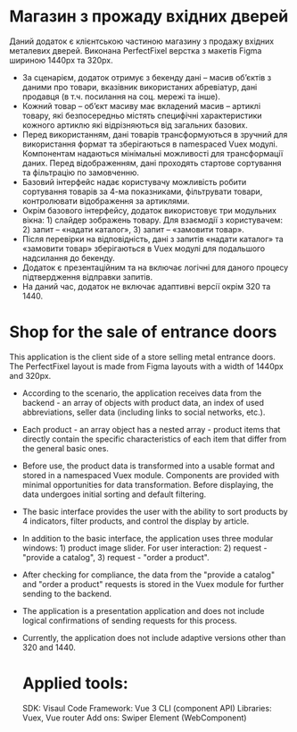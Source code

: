 # Магазин з прожаду вхідних дверей
Даний додаток є клієнтською частиною магазину з продажу вхідних металевих дверей. 
Виконана PerfectFixel верстка з макетів Figma шириною 1440px та 320px.
- За сценарієм, додаток отримує з бекенду дані – масив об’єктів з даними про товари, вказівник використаних абревіатур, дані продавця (в т.ч. посилання на соц. мережі та інше). 
- Кожний товар – об’єкт масиву має вкладений масив – артиклі товару, які безпосередньо містять специфічні характеристики кожного артиклю які відрізняються від загальних базових. 
- Перед використанням, дані товарів трансформуються в зручний для використання формат та зберігаються в namespaced Vuex модулі. Компонентам надаються мінімальні можливості для трансформації даних. Перед відображенням, дані проходять стартове сортування та фільтрацію по замовченню.
- Базовий інтерфейс надає користувачу можливість робити сортування товарів за 4-ма показниками, фільтрувати товари, контролювати відображення за артиклями.
- Окрім базового інтерфейсу, додаток використовує три модульних вікна: 1) слайдер зображень товару. Для взаємодії  з користувачем: 2) запит – «надати каталог», 3) запит – «замовити товар».
- Після перевірки на відповідність, дані з запитів «надати каталог» та «замовити товар» зберігаються в Vuex модулі для подальшого надсилання до бекенду.
- Додаток є презентаційним та на включає логічні для даного процесу підтвердження відправки запитів.
- На даний час, додаток не включає адаптивні версії окрім 320 та 1440.

# Shop for the sale of entrance doors
This application is the client side of a store selling metal entrance doors. 
The PerfectFixel layout is made from Figma layouts with a width of 1440px and 320px.
- According to the scenario, the application receives data from the backend - an array of objects with product data, an index of used abbreviations, seller data (including links to social networks, etc.). 
- Each product - an array object has a nested array - product items that directly contain the specific characteristics of each item that differ from the general basic ones. 
- Before use, the product data is transformed into a usable format and stored in a namespaced Vuex module. Components are provided with minimal opportunities for data transformation. Before displaying, the data undergoes initial sorting and default filtering.
- The basic interface provides the user with the ability to sort products by 4 indicators, filter products, and control the display by article.
- In addition to the basic interface, the application uses three modular windows: 1) product image slider. For user interaction: 2) request - "provide a catalog", 3) request - "order a product".
- After checking for compliance, the data from the "provide a catalog" and "order a product" requests is stored in the Vuex module for further sending to the backend.
- The application is a presentation application and does not include logical confirmations of sending requests for this process.
- Currently, the application does not include adaptive versions other than 320 and 1440.

  # Applied tools:
  SDK: Visaul Code
  Framework: Vue 3 CLI (component API)
  Libraries: Vuex, Vue router
  Add ons: Swiper Element (WebComponent)
